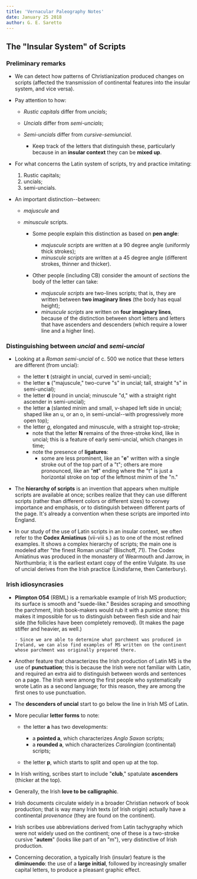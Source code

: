 ```yaml
---
title: 'Vernacular Paleography Notes'
date: January 25 2018
author: G. E. Saretto
---
```


## The "Insular System" of Scripts

### Preliminary remarks

- We can detect how patterns of Christianization produced changes on scripts (affected the transmission of continental features into the insular system, and vice versa).

- Pay attention to how:

    - _Rustic capitals_ differ from _uncials_;
    - _Uncials_ differ from _semi-uncials_;
    - _Semi-uncials_ differ from _cursive-semiuncial_.

        - Keep track of the letters that distinguish these, particularly because in an __insular context__ they can be __mixed up__.

- For what concerns the Latin system of scripts, try and practice imitating:

    1. Rustic capitals;
    2. uncials;
    3. semi-uncials.

- An important distinction--between:

    - _majuscule_ and
    - _minuscule_ scripts.

        - Some people explain this distinction as based on __pen angle__:

            - _majuscule scripts_ are written at a 90 degree angle (uniformly thick strokes);
            - _minuscule scripts_ are written at a 45 degree angle (different strokes, thinner and thicker).

        - Other people (including CB) consider the amount of _sections_ the body of the letter can take:

            - _majuscule scripts_ are two-lines scripts; that is, they are written between __two imaginary lines__ (the body has equal height);
            - _minuscule scripts_ are written on __four imaginary lines__, because of the distinction between short letters and letters that have ascenders and descenders (which require a lower line and a higher line).

### Distinguishing between _uncial_ and _semi-uncial_

- Looking at a _Roman semi-uncial_ of c. 500 we notice that these letters are different (from uncial):

    - the letter __t__ (straight in uncial, curved in semi-uncial);
    - the letter __s__ ("majuscule," two-curve "s" in uncial; tall, straight "s" in semi-uncial);
    - the letter __d__ (round in uncial; minuscule "d," with a straight right ascender in semi-uncial);
    - the letter __a__ (slanted minim and small, v-shaped left side in uncial; shaped like an u, or an o, in semi-uncial--with progressively more open top);
    - the letter _g_, elongated and minuscule, with a straight top-stroke;
        - note that the letter __N__ remains of the three-stroke kind, like in uncial; this is a feature of early semi-uncial, which changes in time;
        - note the presence of __ligatures__:
            - some are less prominent, like an "__e__" written with a single stroke out of the top part of a "t"; others are more pronounced, like an "__nt__" ending where the "t" is just a horizontal stroke on top of the leftmost minim of the "n."  

- The __hierarchy of scripts__ is an invention that appears when multiple scripts are available at once; scribes realize that they can use different scripts (rather than different colors or different sizes) to convey importance and emphasis, or to distinguish between different parts of the page. It's already a convention when these scripts are imported into England.

- In our study of the use of Latin scripts in an insular context, we often refer to the __Codex Amiatinus__ (vii-viii s.) as to one of the most refined examples. It shows a complex hierarchy of scripts; the main one is modeled after "the finest Roman uncial" (Bischoff, 71). The Codex Amiatinus was produced in the monastery of Wearmouth and Jarrow, in Northumbria; it is the earliest extant copy of the entire Vulgate. Its use of uncial derives from the Irish practice (Lindisfarne, then Canterbury).

### Irish idiosyncrasies

- __Plimpton O54__ (RBML) is a remarkable example of Irish MS production; its surface is smooth and "suede-like." Besides scraping and smoothing the parchment, Irish book-makers would rub it with a pumice stone; this makes it impossible for us to distinguish between flesh side and hair side (the follicles have been completely removed). (It makes the page stiffer and heavier, as well.)

      - Since we are able to determine what parchment was produced in Ireland, we can also find examples of MS written on the continent whose parchment was originally prepared there.

- Another feature that characterizes the Irish production of Latin MS is the use of __punctuation__; this is because the Irish were not familiar with Latin, and required an extra aid to distinguish between words and sentences on a page. The Irish were among the first people who systematically wrote Latin as a second language; for this reason, they are among the first ones to use punctuation.

- The __descenders of uncial__ start to go below the line in Irish MS of Latin.

- More peculiar __letter forms__ to note:

    - the letter __a__ has two developments:

        - a __pointed a__, which characterizes _Anglo Saxon_ scripts;
        - a __rounded a__, which characterizes _Carolingian_ (continental) scripts;

    - the letter __p__, which starts to split and open up at the top.

- In Irish writing, scribes start to include "__club__," spatulate __ascenders__ (thicker at the top).

- Generally, the Irish __love to be calligraphic__.

- Irish documents circulate widely in a broader Christian network of book production; that is way many Irish texts (of Irish origin) actually have a continental _provenance_ (they are found on the continent).

- Irish scribes use abbreviations derived from Latin tachygraphy which were not widely used on the continent; one of these is a two-stroke cursive "__autem__" (looks like part of an "m"), very distinctive of Irish production.

- Concerning decoration, a typically Irish (insular) feature is the __diminuendo__: the use of a __large initial__, followed by increasingly smaller capital letters, to produce a pleasant graphic effect.
